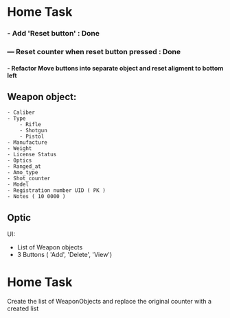 # Home Task

### - Add 'Reset button' : Done

### — Reset counter when reset button pressed : Done

#### - Refactor  Move buttons into separate object and reset aligment to bottom left

[//]: # (if case)

[//]: # (Contructors)

## Weapon object:

    - Caliber
    - Type 
        - Rifle
        - Shotgun
        - Pistol
    - Manufacture
    - Weight
    - License Status
    - Optics
    - Ranged_at
    - Amo_type
    - Shot_counter
    - Model
    - Registration number UID ( PK )
    - Notes ( 10 0000 )

## Optic

UI:  
- List of Weapon objects
- 3 Buttons ( 'Add', 'Delete', 'View')

# Home Task

Create the list of WeaponObjects and replace the original counter with a created list
        
